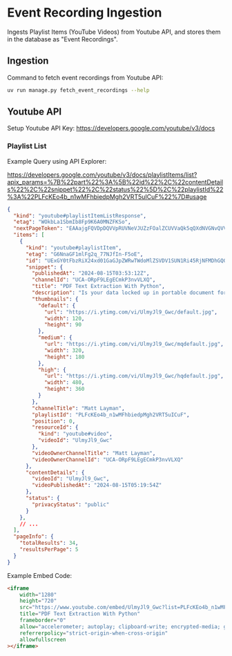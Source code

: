 # Event Recording Ingestion

Ingests Playlist Items (YouTube Videos) from Youtube API, and stores them in the database as "Event Recordings".

## Ingestion

Command to fetch event recordings from Youtube API:

```sh
uv run manage.py fetch_event_recordings --help
```

## Youtube API

Setup Youtube API Key: https://developers.google.com/youtube/v3/docs

### Playlist List

Example Query using API Explorer:

https://developers.google.com/youtube/v3/docs/playlistItems/list?apix_params=%7B%22part%22%3A%5B%22id%22%2C%22contentDetails%22%2C%22snippet%22%2C%22status%22%5D%2C%22playlistId%22%3A%22PLFcKEo4b_n1wMFhbiedpMgh2VRT5uICuF%22%7D#usage


```json
{
  "kind": "youtube#playlistItemListResponse",
  "etag": "WOkbLa1SbmIb8Fp9K6A0MNZFKSo",
  "nextPageToken": "EAAajgFQVDpDQVVpRUVNeVJUZzFOalZCUVVaQk5qQXdNVGNvQVVqYmdMaVQ5YVNJQTFBQldrVWlRMmxLVVZSRldtcFRNRloyVGtkS1ptSnFSak5VVlZwdldXMXNiRnBJUWs1YU1tZDVWbXhLVlU1WVZrcFJNMVpIUldkM1NUVnZOMWwwWjFsUkxVMDNOM04zU1NJ",
  "items": [
    {
      "kind": "youtube#playlistItem",
      "etag": "G6NnaGF1mlFg2q_77NJfIn-F5oE",
      "id": "UExGY0tFbzRiX24xd01GaGJpZWRwTWdoMlZSVDV1SUN1Ri45RjNFMDhGQ0Q2RkFCQTc1",
      "snippet": {
        "publishedAt": "2024-08-15T03:53:12Z",
        "channelId": "UCA-ORpF9LEgECmkP3nvVLXQ",
        "title": "PDF Text Extraction With Python",
        "description": "Is your data locked up in portable document format (PDFs)? In this talk we're going to explore methods to extract text and other data from PDFs using readily-available, open-source Python tools (such as pypdf), as well as techniques such as OCR (optical character recognition) and table extraction. We will also discuss the philosophy of text extraction as a whole.\n\nSpeaker: Raju Rayavarapu\n\nRaju Rayavarapu is a scientist with a background in cancer biology, pharmacology, and drug development with a passion for understanding and using new technology. He is currently a data scientist at DNAnexus, a cloud-based data analysis and management platform. He also loves Disney Lorcana.",
        "thumbnails": {
          "default": {
            "url": "https://i.ytimg.com/vi/UlmyJl9_Gwc/default.jpg",
            "width": 120,
            "height": 90
          },
          "medium": {
            "url": "https://i.ytimg.com/vi/UlmyJl9_Gwc/mqdefault.jpg",
            "width": 320,
            "height": 180
          },
          "high": {
            "url": "https://i.ytimg.com/vi/UlmyJl9_Gwc/hqdefault.jpg",
            "width": 480,
            "height": 360
          }
        },
        "channelTitle": "Matt Layman",
        "playlistId": "PLFcKEo4b_n1wMFhbiedpMgh2VRT5uICuF",
        "position": 0,
        "resourceId": {
          "kind": "youtube#video",
          "videoId": "UlmyJl9_Gwc"
        },
        "videoOwnerChannelTitle": "Matt Layman",
        "videoOwnerChannelId": "UCA-ORpF9LEgECmkP3nvVLXQ"
      },
      "contentDetails": {
        "videoId": "UlmyJl9_Gwc",
        "videoPublishedAt": "2024-08-15T05:19:54Z"
      },
      "status": {
        "privacyStatus": "public"
      }
    },
    // ...
  ],
  "pageInfo": {
    "totalResults": 34,
    "resultsPerPage": 5
  }
}
```

Example Embed Code:

```html
<iframe
    width="1280"
    height="720"
    src="https://www.youtube.com/embed/UlmyJl9_Gwc?list=PLFcKEo4b_n1wMFhbiedpMgh2VRT5uICuF"
    title="PDF Text Extraction With Python"
    frameborder="0"
    allow="accelerometer; autoplay; clipboard-write; encrypted-media; gyroscope; picture-in-picture; web-share"
    referrerpolicy="strict-origin-when-cross-origin"
    allowfullscreen
></iframe>
```
